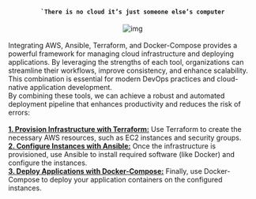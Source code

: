 <div align="center">
<h4><code>`There is no cloud it’s just someone else’s computer</code></h4>

<img alt="img" src="https://media2.giphy.com/media/v1.Y2lkPTc5MGI3NjExMTh0Ynp6enBldW5ndGI3Mnh0eGhtNWtuam9jM3F1dndsYTBrZ3RuayZlcD12MV9pbnRlcm5hbF9naWZfYnlfaWQmY3Q9Zw/WtWLJ7AraeFaTvTMwu/giphy.gif"/>
</div>
<br/>
Integrating AWS, Ansible, Terraform, and Docker-Compose provides a powerful framework for managing cloud infrastructure and deploying applications. By leveraging the strengths of each tool, organizations can streamline their workflows, improve consistency, and enhance scalability. This combination is essential for modern DevOps practices and cloud-native application development.
<br/>
By combining these tools, we can achieve a robust and automated deployment pipeline that enhances productivity and reduces the risk of errors:
<br/>
<br/>
<strong><ins>1. Provision Infrastructure with Terraform:</ins></strong> Use Terraform to create the necessary AWS resources, such as EC2 instances and security groups.<br/>
<strong><ins>2. Configure Instances with Ansible:</ins></strong> Once the infrastructure is provisioned, use Ansible to install required software (like Docker) and configure the instances.<br/>
<strong><ins>3. Deploy Applications with Docker-Compose:</ins></strong> Finally, use Docker-Compose to deploy your application containers on the configured instances.

